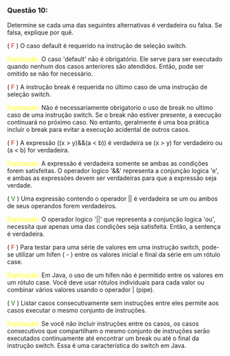 ### Questão 10:

 Determine se cada uma das seguintes alternativas é verdadeira ou falsa. Se falsa, explique por quê.

( <span style="color: red">F</span> ) O caso default é requerido na instrução de seleção switch.

<span style="color: yellow">Explicação: </span> O caso 'default' não é obrigatório. Ele serve para ser executado quando nenhum dos casos anteriores são atendidos. Então, pode ser omitido se não for necessário.

( <span style="color: red">F</span> ) A instrução break é requerida no último caso de uma instrução de seleção switch.

<span style="color: yellow">Explicação: </span> Não é necessariamente obrigatorio o uso de break no ultimo caso de uma instrução switch. Se o break não estiver presente, a execução continuará no próximo caso. No entanto, geralmente é uma boa prática incluir o break para evitar a execução acidental de outros casos.

( <span style="color: red">F</span> ) A expressão ((x > y)&&(a < b)) é verdadeira se (x > y) for verdadeiro ou (a < b) for verdadeira.

<span style="color: yellow">Explicação: </span> A expressão é verdadeira somente se ambas as condições forem satisfeitas. O operador logico '&&' representa a conjunção logica 'e', e ambas as expressões devem ser verdadeiras para que a expressão seja verdade.

( <span style="color: green">V</span> ) Uma expressão contendo o operador || é verdadeira se um ou ambos de seus operandos forem verdadeiros.

<span style="color: yellow">Explicação: </span> O operador logico '||' que representa a conjunção logica 'ou', necessita que apenas uma das condições seja satisfeita. Então, a sentença é verdadeira.

( <span style="color: red">F</span> ) Para testar para uma série de valores em uma instrução switch, pode-se utilizar um hífen ( - ) entre os valores inicial e final da série em um rótulo case.

<span style="color: yellow">Explicação: </span> Em Java, o uso de um hífen não é permitido entre os valores em um rótulo case. Você deve usar rótulos individuais para cada valor ou combinar vários valores usando o operador | (pipe).

( <span style="color: green">V</span> ) Listar casos consecutivamente sem instruções entre eles permite aos casos executar o mesmo conjunto de instruções. 

<span style="color: yellow">Explicação: </span> Se você não incluir instruções entre os casos, os casos consecutivos que compartilham o mesmo conjunto de instruções serão executados continuamente até encontrar um break ou até o final da instrução switch. Essa é uma característica do switch em Java.


